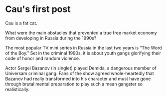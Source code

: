 # Cau's first post


Cau is a fat cat. 

<!--more-->

What were the main obstacles that prevented a true free market economy from developing in Russia during the 1990s?

The most popular TV mini series in Russia in the last two years is “The Word of the Boy.” Set in the criminal 1990s, it is about youth gangs glorifying their code of honor and random violence.

Actor Sergei Bazanov (in singlet) played Demida, a dangerous member of Universam criminal gang. Fans of the show agreed whole-heartedly that Bazanov had really transformed into his character and must have gone through brutal mental preparation to play such a mean gangster so realistically.


